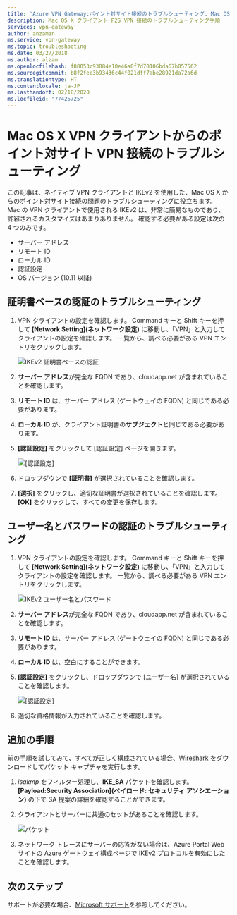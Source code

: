 ```yaml
---
title: 'Azure VPN Gateway:ポイント対サイト接続のトラブルシューティング: Mac OS X クライアント'
description: Mac OS X クライアント P2S VPN 接続のトラブルシューティング手順
services: vpn-gateway
author: anzaman
ms.service: vpn-gateway
ms.topic: troubleshooting
ms.date: 03/27/2018
ms.author: alzam
ms.openlocfilehash: f88053c93884e10e46a0f7d70106bda67b057562
ms.sourcegitcommit: b8f2fee3b93436c44f021dff7abe28921da72a6d
ms.translationtype: HT
ms.contentlocale: ja-JP
ms.lasthandoff: 02/18/2020
ms.locfileid: "77425725"
---
```

# <a name="troubleshoot-point-to-site-vpn-connections-from-mac-os-x-vpn-clients"></a>Mac OS X VPN クライアントからのポイント対サイト VPN 接続のトラブルシューティング

この記事は、ネイティブ VPN クライアントと IKEv2 を使用した、Mac OS X からのポイント対サイト接続の問題のトラブルシューティングに役立ちます。 Mac の VPN クライアントで使用される IKEv2 は、非常に簡易なものであり、許容されるカスタマイズはあまりありません。 確認する必要がある設定は次の 4 つのみです。

* サーバー アドレス
* リモート ID
* ローカル ID
* 認証設定
* OS バージョン (10.11 以降)


## <a name="VPNClient"></a>証明書ベースの認証のトラブルシューティング
1. VPN クライアントの設定を確認します。 Command キーと Shift キーを押して **[Network Setting]\(ネットワーク設定\)** に移動し、「VPN」と入力してクライアントの設定を確認します。 一覧から、調べる必要がある VPN エントリをクリックします。

   ![IKEv2 証明書ベースの認証](./media/vpn-gateway-troubleshoot-point-to-site-osx-ikev2/ikev2cert1.jpg)
2. **サーバー アドレス**が完全な FQDN であり、cloudapp.net が含まれていることを確認します。
3. **リモート ID** は、サーバー アドレス (ゲートウェイの FQDN) と同じである必要があります。
4. **ローカル ID** が、クライアント証明書の**サブジェクト**と同じである必要があります。
5. **[認証設定]** をクリックして [認証設定] ページを開きます。

   ![[認証設定]](./media/vpn-gateway-troubleshoot-point-to-site-osx-ikev2/ikev2auth2.jpg)
6. ドロップダウンで **[証明書]** が選択されていることを確認します。
7. **[選択]** をクリックし、適切な証明書が選択されていることを確認します。 **[OK]** をクリックして、すべての変更を保存します。

## <a name="ikev2"></a>ユーザー名とパスワードの認証のトラブルシューティング

1. VPN クライアントの設定を確認します。 Command キーと Shift キーを押して **[Network Setting]\(ネットワーク設定\)** に移動し、「VPN」と入力してクライアントの設定を確認します。 一覧から、調べる必要がある VPN エントリをクリックします。

   ![IKEv2 ユーザー名とパスワード](./media/vpn-gateway-troubleshoot-point-to-site-osx-ikev2/ikev2user3.jpg)
2. **サーバー アドレス**が完全な FQDN であり、cloudapp.net が含まれていることを確認します。
3. **リモート ID** は、サーバー アドレス (ゲートウェイの FQDN) と同じである必要があります。
4. **ローカル ID** は、空白にすることができます。
5. **[認証設定]** をクリックし、ドロップダウンで [ユーザー名] が選択されていることを確認します。

   ![[認証設定]](./media/vpn-gateway-troubleshoot-point-to-site-osx-ikev2/ikev2auth4.png)
6. 適切な資格情報が入力されていることを確認します。

## <a name="additional"></a>追加の手順

前の手順を試してみて、すべてが正しく構成されている場合、[Wireshark](https://www.wireshark.org/#download) をダウンロードしてパケット キャプチャを実行します。

1. *isakmp* をフィルター処理し、**IKE_SA** パケットを確認します。 **[Payload:Security Association]\(ペイロード: セキュリティ アソシエーション\)** の下で SA 提案の詳細を確認することができます。 
2. クライアントとサーバーに共通のセットがあることを確認します。

   ![パケット](./media/vpn-gateway-troubleshoot-point-to-site-osx-ikev2/packet5.jpg) 
  
3. ネットワーク トレースにサーバーの応答がない場合は、Azure Portal Web サイトの Azure ゲートウェイ構成ページで IKEv2 プロトコルを有効にしたことを確認します。

## <a name="next-steps"></a>次のステップ
サポートが必要な場合、[Microsoft サポート](https://portal.azure.com/?#blade/Microsoft_Azure_Support/HelpAndSupportBlade)を参照してください。
